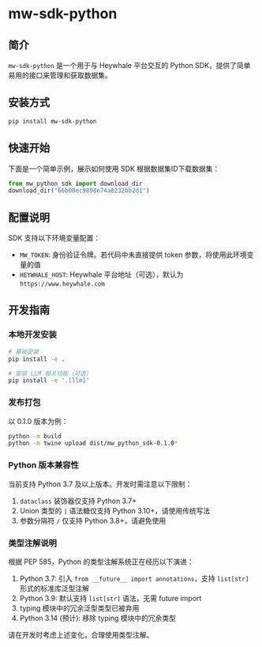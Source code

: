 # mw-sdk-python

## 简介
`mw-sdk-python` 是一个用于与 Heywhale 平台交互的 Python SDK，提供了简单易用的接口来管理和获取数据集。

## 安装方式

```bash
pip install mw-sdk-python
```

## 快速开始

下面是一个简单示例，展示如何使用 SDK 根据数据集ID下载数据集：

```python
from mw_python_sdk import download_dir
download_dir("66b08ec9898e74a8232bb2d1")
```

## 配置说明

SDK 支持以下环境变量配置：

- `MW_TOKEN`: 身份验证令牌。若代码中未直接提供 token 参数，将使用此环境变量的值
- `HEYWHALE_HOST`: Heywhale 平台地址（可选），默认为 `https://www.heywhale.com`

## 开发指南

### 本地开发安装

```bash
# 基础安装
pip install -e .

# 安装 LLM 相关功能（可选）
pip install -e '.[llm]'
```

### 发布打包

以 0.1.0 版本为例：

```bash
python -m build
python -m twine upload dist/mw_python_sdk-0.1.0*
```

### Python 版本兼容性

当前支持 Python 3.7 及以上版本。开发时需注意以下限制：

1. `dataclass` 装饰器仅支持 Python 3.7+
2. Union 类型的 `|` 语法糖仅支持 Python 3.10+，请使用传统写法
3. 参数分隔符 `/` 仅支持 Python 3.8+，请避免使用

### 类型注解说明

根据 PEP 585，Python 的类型注解系统正在经历以下演进：

1. Python 3.7: 引入 `from __future__ import annotations`，支持 `list[str]` 形式的标准库泛型注解
2. Python 3.9: 默认支持 `list[str]` 语法，无需 future import
3. typing 模块中的冗余泛型类型已被弃用
4. Python 3.14 (预计): 移除 typing 模块中的冗余类型

请在开发时考虑上述变化，合理使用类型注解。
